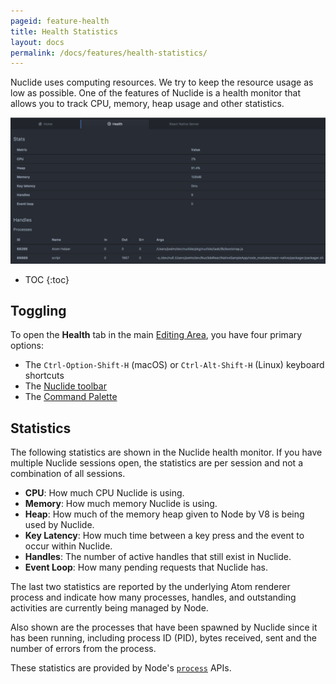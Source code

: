 ```yaml
---
pageid: feature-health
title: Health Statistics
layout: docs
permalink: /docs/features/health-statistics/
---
```


Nuclide uses computing resources. We try to keep the resource usage as low as possible. One of the
features of Nuclide is a health monitor that allows you to track CPU, memory, heap usage and other
statistics.

![](/static/images/docs/feature-health-overview.png)

* TOC
{:toc}

## Toggling

To open the **Health** tab in the main [Editing Area](/docs/editor/basics/#editing-area), you have four primary
options:

- The `Ctrl-Option-Shift-H` (macOS) or `Ctrl-Alt-Shift-H` (Linux) keyboard shortcuts
- The [Nuclide toolbar](/docs/features/toolbar)
- The [Command Palette](/docs/editor/basics/#command-palette)

## Statistics

The following statistics are shown in the Nuclide health monitor. If you have multiple Nuclide
sessions open, the statistics are per session and not a combination of all sessions.

- **CPU**: How much CPU Nuclide is using.
- **Memory**: How much memory Nuclide is using.
- **Heap**: How much of the memory heap given to Node by V8 is being used by Nuclide.
- **Key Latency**: How much time between a key press and the event to occur within Nuclide.
- **Handles**: The number of active handles that still exist in Nuclide.
- **Event Loop**: How many pending requests that Nuclide has.

The last two statistics are reported by the underlying Atom renderer process and indicate how many
processes, handles, and outstanding activities are currently being managed by Node.

Also shown are the processes that have been spawned by Nuclide since it has been running, including
process ID (PID), bytes received, sent and the number of errors from the process.

These statistics are provided by Node's [`process`](https://nodejs.org/api/process.html) APIs.
